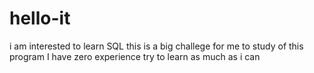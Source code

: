 # hello-it
i am interested to learn SQL
this is a big challege for me to study of this program
I have zero experience
try to learn as much as i can
